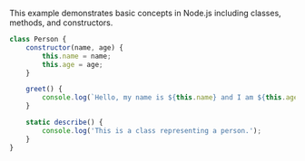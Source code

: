 This example demonstrates basic concepts in Node.js including classes, methods, and constructors.

```javascript
class Person {
    constructor(name, age) {
        this.name = name;
        this.age = age;
    }

    greet() {
        console.log(`Hello, my name is ${this.name} and I am ${this.age} years old.`);
    }

    static describe() {
        console.log('This is a class representing a person.');
    }
}
